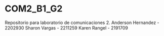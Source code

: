 # COM2_B1_G2
Repositorio para laboratorio de comunicaciones 2.
Anderson Hernandez - 2202930
Sharon Vargas - 2211259
Karen Rangel - 2191709
